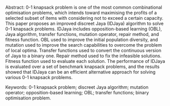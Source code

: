 Abstract: 0-1 knapsack problem is one of the most common combinational 
optimisation problems, which intends toward maximising the profits of a 
selected subset of items with considering not to exceed a certain capacity. This 
paper proposes an improved discreet Jaya (IDJaya) algorithm to solve 0-1 
knapsack problems. IDJaya includes opposition-based learning (OBL), Jaya 
algorithm, transfer functions, mutation operator, repair method, and fitness 
function. OBL used to improve the initial population diversity, and mutation 
used to improve the search capabilities to overcome the problem of local 
optima. Transfer functions used to convert the continuous version of Jaya to a 
binary one. Repair method used to fix the infeasible solutions. Fitness function 
used to evaluate each solution. The performance of IDJaya is evaluated over a 
set of benchmark knapsack problems, and the results showed that IDJaya can 
be an efficient alternative approach for solving various 0-1 knapsack problems. 

Keywords: 0-1 knapsack problem; discreet Jaya algorithm; mutation operator; 
opposition-based learning; OBL; transfer functions; binary optimisation 
problem. 
